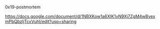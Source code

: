  0x19-postmortem

https://docs.google.com/document/d/1NBXKow1a6XIK1vN9Xj7ZgM4wByexmPbQbzljTcxVuhI/edit?usp=sharing
